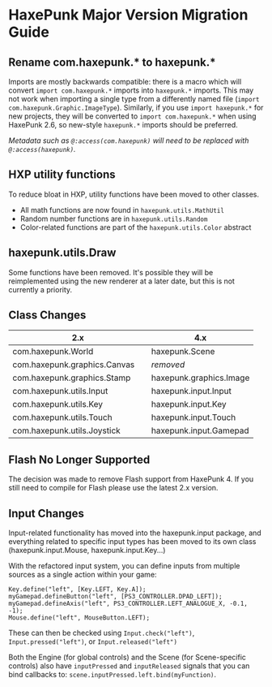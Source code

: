 HaxePunk Major Version Migration Guide
======================================

Rename com.haxepunk.* to haxepunk.*
-----------------------------------

Imports are mostly backwards compatible: there is a macro which will convert `import com.haxepunk.*` imports into `haxepunk.*` imports. This may not work when importing a single type from a differently named file (`import com.haxepunk.Graphic.ImageType`). Similarly, if you use `import haxepunk.*` for new projects, they will be converted to `import com.haxepunk.*` when using HaxePunk 2.6, so new-style `haxepunk.*` imports should be preferred.

*Metadata such as `@:access(com.haxepunk)` will need to be replaced with `@:access(haxepunk)`.*

HXP utility functions
---------------------

To reduce bloat in HXP, utility functions have been moved to other classes.

- All math functions are now found in `haxepunk.utils.MathUtil`
- Random number functions are in `haxepunk.utils.Random`
- Color-related functions are part of the `haxepunk.utils.Color` abstract

haxepunk.utils.Draw
-------------------

Some functions have been removed. It's possible they will be reimplemented using the new renderer at a later date, but this is not currently a priority.

Class Changes
---------------

| 2.x                              | 4.x                         |
|----------------------------------|-----------------------------|
| com.haxepunk.World               | haxepunk.Scene              |
| com.haxepunk.graphics.Canvas     | *removed*                   |
| com.haxepunk.graphics.Stamp      | haxepunk.graphics.Image     |
| com.haxepunk.utils.Input         | haxepunk.input.Input        |
| com.haxepunk.utils.Key           | haxepunk.input.Key          |
| com.haxepunk.utils.Touch         | haxepunk.input.Touch        |
| com.haxepunk.utils.Joystick      | haxepunk.input.Gamepad      |

Flash No Longer Supported
-------------------------

The decision was made to remove Flash support from HaxePunk 4. If you still need to compile for Flash please use the latest 2.x version.

Input Changes
-------------

Input-related functionality has moved into the haxepunk.input package, and everything related to specific input types has been moved to its own class (haxepunk.input.Mouse, haxepunk.input.Key...)

With the refactored input system, you can define inputs from multiple sources as a single action within your game:

```
Key.define("left", [Key.LEFT, Key.A]);
myGamepad.defineButton("left", [PS3_CONTROLLER.DPAD_LEFT]);
myGamepad.defineAxis("left", PS3_CONTROLLER.LEFT_ANALOGUE_X, -0.1, -1);
Mouse.define("left", MouseButton.LEFT);
```

These can then be checked using `Input.check("left")`, `Input.pressed("left")`, or `Input.released("left")`

Both the Engine (for global controls) and the Scene (for Scene-specific controls) also have `inputPressed` and `inputReleased` signals that you can bind callbacks to: `scene.inputPressed.left.bind(myFunction)`.
